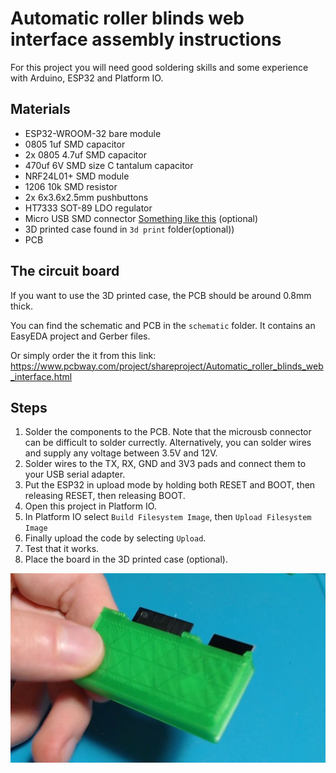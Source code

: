 # Automatic roller blinds web interface assembly instructions

For this project you will need good soldering skills and some experience with Arduino, ESP32 and Platform IO.

## Materials
- ESP32-WROOM-32 bare module
- 0805 1uf SMD capacitor
- 2x 0805 4.7uf SMD capacitor
- 470uf 6V SMD size C tantalum capacitor
- NRF24L01+	SMD module
- 1206 10k SMD resistor
- 2x 6x3.6x2.5mm pushbuttons
- HT7333 SOT-89 LDO regulator
- Micro USB SMD connector [Something like this](https://lcsc.com/product-detail/USB-Connectors_BOOMELE-Boom-Precision-Elec-C21377_C21377.html) (optional)
- 3D printed case found in `3d print` folder(optional))
- PCB

## The circuit board

If you want to use the 3D printed case, the PCB should be around 0.8mm thick.

You can find the schematic and PCB in the `schematic` folder. It contains an EasyEDA project and Gerber files.

Or simply order the it from this link: https://www.pcbway.com/project/shareproject/Automatic_roller_blinds_web_interface.html


## Steps

1. Solder the components to the PCB. Note that the microusb connector can be difficult to solder currectly. Alternatively, you can solder wires and supply any voltage between 3.5V and 12V.
2. Solder wires to the TX, RX, GND and 3V3 pads and connect them to your USB serial adapter.
3. Put the ESP32 in upload mode by holding both RESET and BOOT, then releasing RESET, then releasing BOOT.
4. Open this project in Platform IO.
5. In Platform IO select `Build Filesystem Image`, then `Upload Filesystem Image`
6. Finally upload the code by selecting `Upload`.
7. Test that it works.
8. Place the board in the 3D printed case (optional).
<p><img src="final-in-case.jpg" width="550"/></p>
